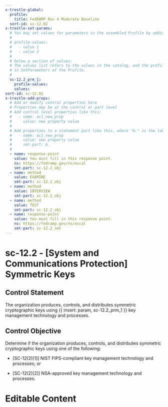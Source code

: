 ```yaml
---
x-trestle-global:
  profile:
    title: FedRAMP Rev 4 Moderate Baseline
  sort-id: sc-12.02
x-trestle-set-params:
  # You may set values for parameters in the assembled Profile by adding
  #
  # profile-values:
  #   - value 1
  #   - value 2
  #
  # below a section of values:
  # The values list refers to the values in the catalog, and the profile-values represent values
  # in SetParameters of the Profile.
  #
  sc-12.2_prm_1:
    profile-values:
    values:
sort-id: sc-12.02
x-trestle-add-props:
  # Add or modify control properties here
  # Properties may be at the control or part level
  # Add control level properties like this:
  #   - name: ac1_new_prop
  #     value: new property value
  #
  # Add properties to a statement part like this, where "b." is the label of the target statement part
  #   - name: ac1_new_prop
  #     value: new property value
  #     smt-part: b.
  #
  - name: response-point
    value: You must fill in this response point.
    ns: https://fedramp.gov/ns/oscal
    smt-part: sc-12.2_obj
  - name: method
    value: EXAMINE
    smt-part: sc-12.2_obj
  - name: method
    value: INTERVIEW
    smt-part: sc-12.2_obj
  - name: method
    value: TEST
    smt-part: sc-12.2_obj
  - name: response-point
    value: You must fill in this response point.
    ns: https://fedramp.gov/ns/oscal
    smt-part: sc-12.2_smt
---
```


# sc-12.2 - \[System and Communications Protection\] Symmetric Keys

## Control Statement

The organization produces, controls, and distributes symmetric cryptographic keys using {{ insert: param, sc-12.2_prm_1 }} key management technology and processes.

## Control Objective

Determine if the organization produces, controls, and distributes symmetric cryptographic keys using one of the following:

- \[SC-12(2)[1]\] NIST FIPS-compliant key management technology and processes; or

- \[SC-12(2)[2]\] NSA-approved key management technology and processes.

# Editable Content

<!-- Make additions and edits below -->
<!-- The above represents the contents of the control as received by the profile, prior to additions. -->
<!-- If the profile makes additions to the control, they will appear below. -->
<!-- The above markdown may not be edited but you may edit the content below, and/or introduce new additions to be made by the profile. -->
<!-- If there is a yaml header at the top, parameter values may be edited. Use --set-parameters to incorporate the changes during assembly. -->
<!-- The content here will then replace what is in the profile for this control, after running profile-assemble. -->
<!-- The added parts in the profile for this control are below.  You may edit them and/or add new ones. -->
<!-- Each addition must have a heading either of the form ## Control my_addition_name -->
<!-- or ## Part a. (where the a. refers to one of the control statement labels.) -->
<!-- "## Control" parts are new parts added after the statement part. -->
<!-- "## Part" parts are new parts added into the top-level statement part with that label. -->
<!-- Subparts may be added with nested hash levels of the form ### My Subpart Name -->
<!-- underneath the parent ## Control or ## Part being added -->
<!-- See https://ibm.github.io/compliance-trestle/tutorials/ssp_profile_catalog_authoring/ssp_profile_catalog_authoring for guidance. -->
